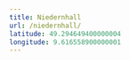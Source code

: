 ```yaml
---
title: Niedernhall
url: /niedernhall/
latitude: 49.294649400000004
longitude: 9.616558900000001
---
```

